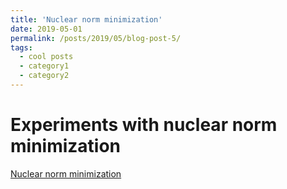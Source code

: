 ```yaml
---
title: 'Nuclear norm minimization'
date: 2019-05-01
permalink: /posts/2019/05/blog-post-5/
tags:
  - cool posts
  - category1
  - category2
---
```


Experiments with nuclear norm minimization
======


[Nuclear norm minimization](https://github.com/ahlusar1989/low-rank-matrix-recovery)